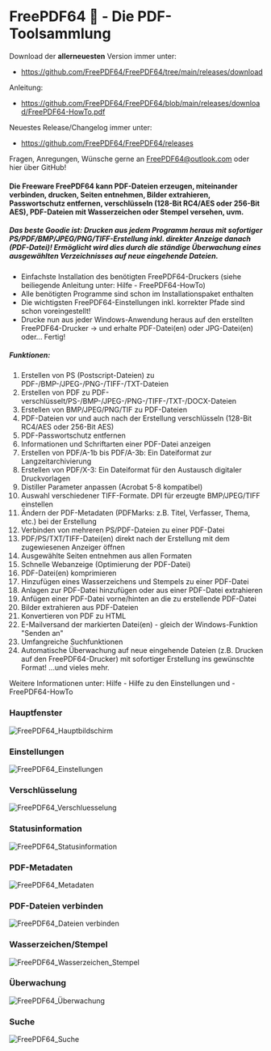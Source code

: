 # FreePDF64 👋 - Die PDF-Toolsammlung

Download der **allerneuesten** Version immer unter: 
- https://github.com/FreePDF64/FreePDF64/tree/main/releases/download

Anleitung:
- https://github.com/FreePDF64/FreePDF64/blob/main/releases/download/FreePDF64-HowTo.pdf
  
Neuestes Release/Changelog immer unter:
- https://github.com/FreePDF64/FreePDF64/releases
  
 
Fragen, Anregungen, Wünsche gerne an FreePDF64@outlook.com oder hier über GitHub!
  
#### Die Freeware FreePDF64 kann PDF-Dateien erzeugen, miteinander verbinden, drucken, Seiten entnehmen, Bilder extrahieren, Passwortschutz entfernen, verschlüsseln (128-Bit RC4/AES oder 256-Bit AES), PDF-Dateien mit Wasserzeichen oder Stempel versehen, uvm.

##### Das beste Goodie ist: Drucken aus jedem Programm heraus mit sofortiger PS/PDF/BMP/JPEG/PNG/TIFF-Erstellung inkl. direkter Anzeige danach (PDF-Datei)! Ermöglicht wird dies durch die ständige Überwachung eines ausgewählten Verzeichnisses auf neue eingehende Dateien.
- Einfachste Installation des benötigten FreePDF64-Druckers (siehe beiliegende Anleitung unter: Hilfe - FreePDF64-HowTo)
- Alle benötigten Programme sind schon im Installationspaket enthalten
- Die wichtigsten FreePDF64-Einstellungen inkl. korrekter Pfade sind schon voreingestellt!
- Drucke nun aus jeder Windows-Anwendung heraus auf den erstellten FreePDF64-Drucker -> und erhalte PDF-Datei(en) oder JPG-Datei(en) oder... Fertig!

##### Funktionen:
1. Erstellen von PS (Postscript-Dateien) zu PDF-/BMP-/JPEG-/PNG-/TIFF-/TXT-Dateien
2. Erstellen von PDF zu PDF-verschlüsselt/PS-/BMP-/JPEG-/PNG-/TIFF-/TXT-/DOCX-Dateien
3. Erstellen von BMP/JPEG/PNG/TIF zu PDF-Dateien
4. PDF-Dateien vor und auch nach der Erstellung verschlüsseln (128-Bit RC4/AES oder 256-Bit AES)
5. PDF-Passwortschutz entfernen
6. Informationen und Schriftarten einer PDF-Datei anzeigen
7. Erstellen von PDF/A-1b bis PDF/A-3b: Ein Dateiformat zur Langzeitarchivierung
8. Erstellen von PDF/X-3: Ein Dateiformat für den Austausch digitaler Druckvorlagen
9. Distiller Parameter anpassen (Acrobat 5-8 kompatibel)
10. Auswahl verschiedener TIFF-Formate. DPI für erzeugte BMP/JPEG/TIFF einstellen
11. Ändern der PDF-Metadaten (PDFMarks: z.B. Titel, Verfasser, Thema, etc.) bei der Erstellung
12. Verbinden von mehreren PS/PDF-Dateien zu einer PDF-Datei
13. PDF/PS/TXT/TIFF-Datei(en) direkt nach der Erstellung mit dem zugewiesenen Anzeiger öffnen
14. Ausgewählte Seiten entnehmen aus allen Formaten
15. Schnelle Webanzeige (Optimierung der PDF-Datei)
16. PDF-Datei(en) komprimieren
17. Hinzufügen eines Wasserzeichens und Stempels zu einer PDF-Datei
18. Anlagen zur PDF-Datei hinzufügen oder aus einer PDF-Datei extrahieren
19. Anfügen einer PDF-Datei vorne/hinten an die zu erstellende PDF-Datei
20. Bilder extrahieren aus PDF-Dateien
21. Konvertieren von PDF zu HTML
22. E-Mailversand der markierten Datei(en) - gleich der Windows-Funktion "Senden an"
23.  Umfangreiche Suchfunktionen
24. Automatische Überwachung auf neue eingehende Dateien (z.B. Drucken auf den FreePDF64-Drucker) mit sofortiger Erstellung ins gewünschte Format! 
...und vieles mehr.


Weitere Informationen unter: Hilfe - Hilfe zu den Einstellungen und - FreePDF64-HowTo
<!--
**FreePDF64/FreePDF64** is a ✨ _special_ ✨ repository because its `README.md` (this file) appears on your GitHub profile.

Here are some ideas to get you started:

- 🔭 I’m currently working on ...
- 🌱 I’m currently learning ...
- 👯 I’m looking to collaborate on ...
- 🤔 I’m looking for help with ...
- 💬 Ask me about ...
- 📫 How to reach me: ...
- 😄 Pronouns: ...
- ⚡ Fun fact: ...
-->
### Hauptfenster
![FreePDF64_Hauptbildschirm](https://github.com/FreePDF64/FreePDF64/blob/main/releases/download/FreePDF64-Hauptfenster.JPG)

### Einstellungen
![FreePDF64_Einstellungen](https://github.com/FreePDF64/FreePDF64/blob/main/releases/download/FreePDF64-Einstellungen.JPG)

### Verschlüsselung
![FreePDF64_Verschluesselung](https://github.com/FreePDF64/FreePDF64/blob/main/releases/download/FreePDF64-Verschluesselung.jpg)

### Statusinformation
![FreePDF64_Statusinformation](https://github.com/FreePDF64/FreePDF64/blob/main/releases/download/FreePDF64-Anzeige%20Statusinformationen.JPG)

### PDF-Metadaten
![FreePDF64_Metadaten](https://github.com/FreePDF64/FreePDF64/blob/main/releases/download/FreePDF64-Metadaten.JPG)

### PDF-Dateien verbinden
![FreePDF64_Dateien verbinden](https://github.com/FreePDF64/FreePDF64/blob/main/releases/download/FreePDF64-Verbinden%20von%20PDF-Dateien.JPG)

### Wasserzeichen/Stempel
![FreePDF64_Wasserzeichen_Stempel](https://github.com/FreePDF64/FreePDF64/blob/main/releases/download/FreePDF64-Wasserzeichen_Stempel%20hinzufuegen.JPG)

### Überwachung
![FreePDF64_Überwachung](https://github.com/FreePDF64/FreePDF64/blob/main/releases/download/FreePDF64-Ueberwachung.JPG)

### Suche
![FreePDF64_Suche](https://github.com/FreePDF64/FreePDF64/blob/main/releases/download/FreePDF64-Suche.jpg)

